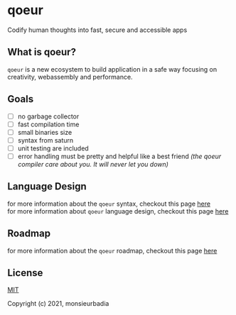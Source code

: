 <!-- TODO: create logo -->

# qoeur

Codify human thoughts into fast, secure and accessible apps

## What is qoeur?

`qoeur` is a new ecosystem to build application in a safe way focusing on creativity, webassembly and performance.

## Goals

* [ ] no garbage collector
* [ ] fast compilation time
* [ ] small binaries size
* [ ] syntax from saturn
* [ ] unit testing are included
* [ ] error handling must be pretty and helpful like a best friend *(the qoeur compiler care about you. It will never let you down)*

## Language Design

for more information about the `qoeur` syntax, checkout this page [here](src/doc/syntax.md)     
for more information about `qoeur` language design, checkout this page [here](src/doc/language_design.md)    

## Roadmap

for more information about the `qoeur` roadmap, checkout this page [here](src/doc/roadmap.md)     

## License

[MIT](https://github.com/qoeur/qoeur/blob/main/LICENSE)

Copyright (c) 2021, monsieurbadia   
